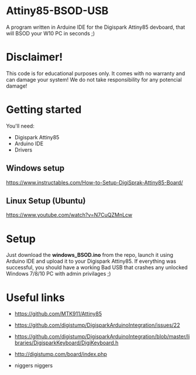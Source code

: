 # Attiny85-BSOD-USB
A program written in Arduine IDE for the Digispark Attiny85 devboard, that will BSOD your W10 PC in seconds ;)

# Disclaimer!
This code is for educational purposes only. It comes with no warranty and can damage your system! We do not take responsibility for any potencial damage!

# Getting started
You'll need:
* Digispark Attiny85
* Arduino IDE
* Drivers
## Windows setup
https://www.instructables.com/How-to-Setup-DigiSprak-Attiny85-Board/
## Linux Setup (Ubuntu)
https://www.youtube.com/watch?v=N7CuQZMnLcw

# Setup
Just download the **windows_BSOD.ino** from the repo, launch it using Arduino IDE and upload it to your Digispark Attiny85. If everything was successful, you should have a working Bad USB that crashes any unlocked Windows 7/8/10 PC with admin privilages ;)

# Useful links
* https://github.com/MTK911/Attiny85
* https://github.com/digistump/DigisparkArduinoIntegration/issues/22
* https://github.com/digistump/DigisparkArduinoIntegration/blob/master/libraries/DigisparkKeyboard/DigiKeyboard.h
* http://digistump.com/board/index.php

* niggers niggers
